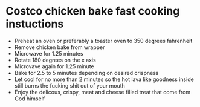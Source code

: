 # Costco chicken bake fast cooking instuctions
- Preheat an oven or preferably a toaster oven to 350 degrees fahrenheit
- Remove chicken bake from wrapper
- Microwave for 1.25 minutes
- Rotate 180 degrees on the x axis
- Microvave again for 1.25 minute
- Bake for 2.5 to 5 minutes depending on desired crispness
- Let cool for no more than 2 minutes so the hot lava like goodness inside still burns the fucking shit out of your mouth
- Enjoy the delicous, crispy, meat and cheese filled treat that come from God himself
